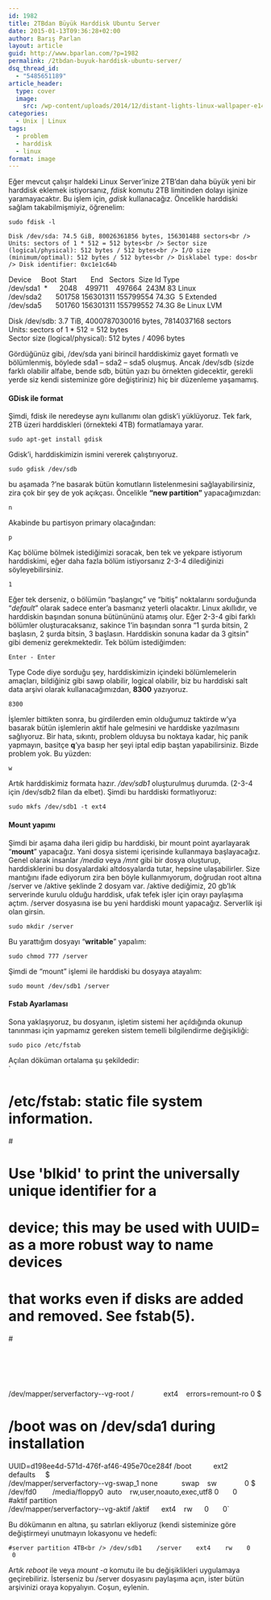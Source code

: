 ```yaml
---
id: 1982
title: 2TBdan Büyük Harddisk Ubuntu Server
date: 2015-01-13T09:36:28+02:00
author: Barış Parlan
layout: article
guid: http://www.bparlan.com/?p=1982
permalink: /2tbdan-buyuk-harddisk-ubuntu-server/
dsq_thread_id:
  - "5485651189"
article_header:
  type: cover
  image:
    src: /wp-content/uploads/2014/12/distant-lights-linux-wallpaper-e1424505392313.jpg
categories:
  - Unix | Linux
tags:
  - problem
  - harddisk
  - linux
format: image
---
```


Eğer mevcut çalışır haldeki Linux Server&#8217;inize 2TB&#8217;dan daha büyük yeni bir harddisk eklemek istiyorsanız, _fdisk_ komutu 2TB limitinden dolayı işinize yaramayacaktır. Bu işlem için, _gdisk_ kullanacağız. Öncelikle harddiski sağlam takabilmişmiyiz, öğrenelim:

`sudo fdisk -l`

`Disk /dev/sda: 74.5 GiB, 80026361856 bytes, 156301488 sectors<br />
Units: sectors of 1 * 512 = 512 bytes<br />
Sector size (logical/physical): 512 bytes / 512 bytes<br />
I/O size (minimum/optimal): 512 bytes / 512 bytes<br />
Disklabel type: dos<br />
Disk identifier: 0xc1e1c64b`

Device     Boot  Start       End   Sectors  Size Id Type  
/dev/sda1  *      2048    499711    497664  243M 83 Linux  
/dev/sda2       501758 156301311 155799554 74.3G  5 Extended  
/dev/sda5       501760 156301311 155799552 74.3G 8e Linux LVM

Disk /dev/sdb: 3.7 TiB, 4000787030016 bytes, 7814037168 sectors  
Units: sectors of 1 * 512 = 512 bytes  
Sector size (logical/physical): 512 bytes / 4096 bytes

Gördüğünüz gibi, /dev/sda yani birincil harddiskimiz gayet formatlı ve bölümlenmiş, böylede sda1 &#8211; sda2 &#8211; sda5 oluşmuş. Ancak /dev/sdb (sizde farklı olabilir alfabe, bende sdb, bütün yazı bu örnekten gidecektir, gerekli yerde siz kendi sisteminize göre değiştiriniz) hiç bir düzenleme yaşamamış.

#### GDisk ile format

Şimdi, fdisk ile neredeyse aynı kullanımı olan gdisk&#8217;i yüklüyoruz. Tek fark, 2TB üzeri harddiskleri (örnekteki 4TB) formatlamaya yarar.

`sudo apt-get install gdisk`

Gdisk&#8217;i, harddiskimizin ismini vererek çalıştırıyoruz.

`sudo gdisk /dev/sdb`

bu aşamada ?&#8217;ne basarak bütün komutların listelenmesini sağlayabilirsiniz, zira çok bir şey de yok açıkçası. Öncelikle **&#8220;new partition&#8221;** yapacağımızdan:

`n`

Akabinde bu partisyon primary olacağından:

`p`

Kaç bölüme bölmek istediğimizi soracak, ben tek ve yekpare istiyorum harddiskimi, eğer daha fazla bölüm istiyorsanız 2-3-4 dilediğinizi söyleyebilirsiniz.

`1`

Eğer tek derseniz, o bölümün &#8220;başlangıç&#8221; ve &#8220;bitiş&#8221; noktalarını sorduğunda &#8220;_default_&#8221; olarak sadece enter&#8217;a basmanız yeterli olacaktır. Linux akıllıdır, ve harddiskin başından sonuna bütünününü atamış olur. Eğer 2-3-4 gibi farklı bölümler oluşturacaksanız, sakince 1&#8217;in başından sonra &#8220;1 şurda bitsin, 2 başlasın, 2 şurda bitsin, 3 başlasın. Harddiskin sonuna kadar da 3 gitsin&#8221; gibi demeniz gerekmektedir. Tek bölüm istediğimden:

`Enter - Enter`

Type Code diye sorduğu şey, harddiskimizin içindeki bölümlemelerin amaçları, bildiğiniz gibi sawp olabilir, logical olabilir, biz bu harddiski salt data arşivi olarak kullanacağımızdan, **8300** yazıyoruz.

`8300`

İşlemler bittikten sonra, bu girdilerden emin olduğumuz taktirde w&#8217;ya basarak bütün işlemlerin aktif hale gelmesini ve harddiske yazılmasını sağlıyoruz. Bir hata, sıkıntı, problem olduysa bu noktaya kadar, hiç panik yapmayın, basitçe **q**&#8216;ya basıp her şeyi iptal edip baştan yapabilirsiniz. Bizde problem yok. Bu yüzden:

`w`

Artık harddiskimiz formata hazır. _/dev/sdb1_ oluşturulmuş durumda. (2-3-4 için /dev/sdb2 filan da elbet). Şimdi bu harddiski formatlıyoruz:

`sudo mkfs /dev/sdb1 -t ext4`

#### Mount yapımı

Şimdi bir aşama daha ileri gidip bu harddiski, bir mount point ayarlayarak &#8220;**mount**&#8221; yapacağız. Yani dosya sistemi içerisinde kullanmaya başlayacağız. Genel olarak insanlar _/media_ veya _/mnt_ gibi bir dosya oluşturup, harddisklerini bu dosyalardaki altdosyalarda tutar, hepsine ulaşabilirler. Size mantığını ifade ediyorum zira ben böyle kullanmıyorum, doğrudan root altına /server ve /aktive şeklinde 2 dosyam var. /aktive dediğimiz, 20 gb&#8217;lık serverinde kurulu olduğu harddisk, ufak tefek işler için orayı paylaşıma açtım. /server dosyasına ise bu yeni harddiski mount yapacağız. Serverlik işi olan girsin.

`sudo mkdir /server`

Bu yarattığım dosyayı &#8220;**writable**&#8221; yapalım:

`sudo chmod 777 /server`

Şimdi de &#8220;mount&#8221; işlemi ile harddiski bu dosyaya atayalım:

`sudo mount /dev/sdb1 /server`

#### Fstab Ayarlaması

Sona yaklaşıyoruz, bu dosyanın, işletim sistemi her açıldığında okunup tanınması için yapmamız gereken sistem temelli bilgilendirme değişikliği:

`sudo pico /etc/fstab`

Açılan döküman ortalama şu şekildedir:  
`<br />
# /etc/fstab: static file system information.<br />
#<br />
# Use 'blkid' to print the universally unique identifier for a<br />
# device; this may be used with UUID= as a more robust way to name devices<br />
# that works even if disks are added and removed. See fstab(5).<br />
#<br />
# <file system> <mount point>   <type>  <options>       <dump>  <pass><br />
/dev/mapper/serverfactory--vg-root /               ext4    errors=remount-ro 0 $<br />
# /boot was on /dev/sda1 during installation<br />
UUID=d198ee4d-571d-476f-af46-495e70ce284f /boot           ext2    defaults     $<br />
/dev/mapper/serverfactory--vg-swap_1 none            swap    sw              0 $<br />
/dev/fd0        /media/floppy0  auto    rw,user,noauto,exec,utf8 0       0<br />
#aktif partition<br />
/dev/mapper/serverfactory--vg-aktif /aktif      ext4    rw      0       0`

Bu dökümanın en altına, şu satırları ekliyoruz (kendi sisteminize göre değiştirmeyi unutmayın lokasyonu ve hedefi:

`#server partition 4TB<br />
/dev/sdb1    /server    ext4    rw    0    0`

Artık _reboot_ ile veya _mount -a_ komutu ile bu değişiklikleri uygulamaya geçirebiliriz. İsterseniz bu /server dosyasını paylaşıma açın, ister bütün arşivinizi oraya kopyalıyın. Coşun, eylenin.
